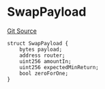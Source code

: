# SwapPayload
[Git Source](https://github.com/ArrakisFinance/arrakis-modular/arrakis-modular/blob/main/src/structs/SUniswapV4.sol)


```solidity
struct SwapPayload {
    bytes payload;
    address router;
    uint256 amountIn;
    uint256 expectedMinReturn;
    bool zeroForOne;
}
```

